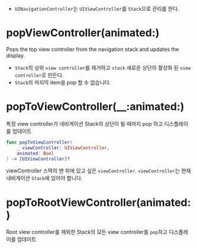 
- `UINavigationController`는 `UIViewController`를 `Stack`으로 관리를 한다.

# popViewController(animated:)
Pops the top view controller from the navigation stack and updates the display.

- `Stack`의 상위 `view controller`를 제거하고 `stack` 새로운 상단의 활성화 된 `view controller`로 만든다.
- `Stack`의 마지막 item을 pop 할 수 없습니다.
# popToViewController(__:animated:)
특정 view controller가 네비게이션 Stack의 상단이 될 때까지 pop 하고 디스플레이를 업데이트

```swift
func popToViewController(
	_ viewController: UIViewController,
	animated: Bool
) -> [UIViewController]?
```

viewController
스택의 맨 위에 있고 싶은 `viewController`. `viewController`는 현재 내비게이션 `Stack`에 있어야 합니다.


# popToRootViewController(animated:)
Root view controller를 제외한 Stack의 모든 view controller를 `pop`하고 디스플레이를 업데이트
